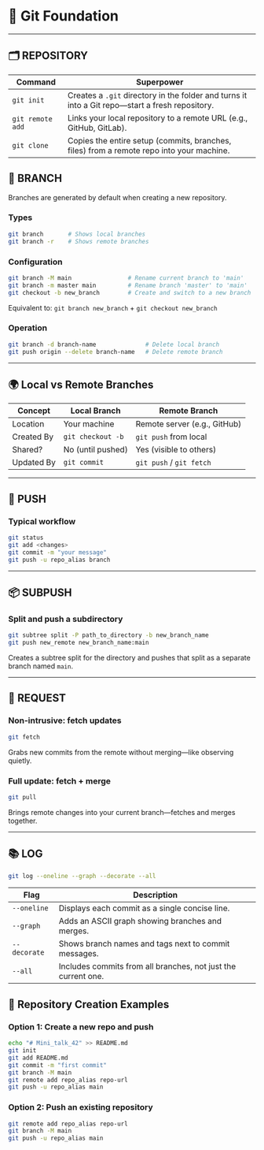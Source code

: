 # 🧭 Git Foundation

---

## 🗂️ REPOSITORY

| Command        | Superpower |
|----------------|------------|
| `git init`     | Creates a `.git` directory in the folder and turns it into a Git repo—start a fresh repository. |
| `git remote add` | Links your local repository to a remote URL (e.g., GitHub, GitLab). |
| `git clone`    | Copies the entire setup (commits, branches, files) from a remote repo into your machine. |

## 🌿 BRANCH

Branches are generated by default when creating a new repository.

### Types
```bash
git branch       # Shows local branches
git branch -r    # Shows remote branches
```

### Configuration
```bash
git branch -M main                # Rename current branch to 'main'
git branch -m master main         # Rename branch 'master' to 'main'
git checkout -b new_branch        # Create and switch to a new branch
```
Equivalent to: `git branch new_branch` + `git checkout new_branch`

### Operation
```bash
git branch -d branch-name              # Delete local branch
git push origin --delete branch-name   # Delete remote branch
```

---

## 🌍 Local vs Remote Branches

| Concept       | Local Branch       | Remote Branch         |
|---------------|--------------------|------------------------|
| Location      | Your machine        | Remote server (e.g., GitHub) |
| Created By    | `git checkout -b`   | `git push` from local  |
| Shared?       | No (until pushed)   | Yes (visible to others) |
| Updated By    | `git commit`        | `git push` / `git fetch` |

---

## 🚀 PUSH

### Typical workflow
```bash
git status
git add <changes>
git commit -m "your message"
git push -u repo_alias branch
```

---

## 📦 SUBPUSH

### Split and push a subdirectory
```bash
git subtree split -P path_to_directory -b new_branch_name
git push new_remote new_branch_name:main
```
Creates a subtree split for the directory and pushes that split as a separate branch named `main`.

---

## 🔄 REQUEST

### Non-intrusive: fetch updates
```bash
git fetch
```
Grabs new commits from the remote without merging—like observing quietly.

### Full update: fetch + merge
```bash
git pull
```
Brings remote changes into your current branch—fetches and merges together.

---

## 📚 LOG
```bash
git log --oneline --graph --decorate --all
```
| Flag           | Description                                                  |
|----------------|--------------------------------------------------------------|
| `--oneline`    | Displays each commit as a single concise line.               |
| `--graph`      | Adds an ASCII graph showing branches and merges.             |
| `--decorate`   | Shows branch names and tags next to commit messages.         |
| `--all`        | Includes commits from all branches, not just the current one.|

## 🏁 Repository Creation Examples

### Option 1: Create a new repo and push
```bash
echo "# Mini_talk_42" >> README.md
git init
git add README.md
git commit -m "first commit"
git branch -M main
git remote add repo_alias repo-url
git push -u repo_alias main
```

### Option 2: Push an existing repository
```bash
git remote add repo_alias repo-url
git branch -M main
git push -u repo_alias main
```
